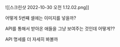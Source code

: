 ![[스크린샷 2022-10-30 오전 1.12.02.png]]

어떻게 5번쨰 셀에는 이미지를 넣을까? 

API를 통해서 받아온 애들을 그냥 보여주는 것인데 
어떻게??

API 명세를 더 자세히 봐볼까 
